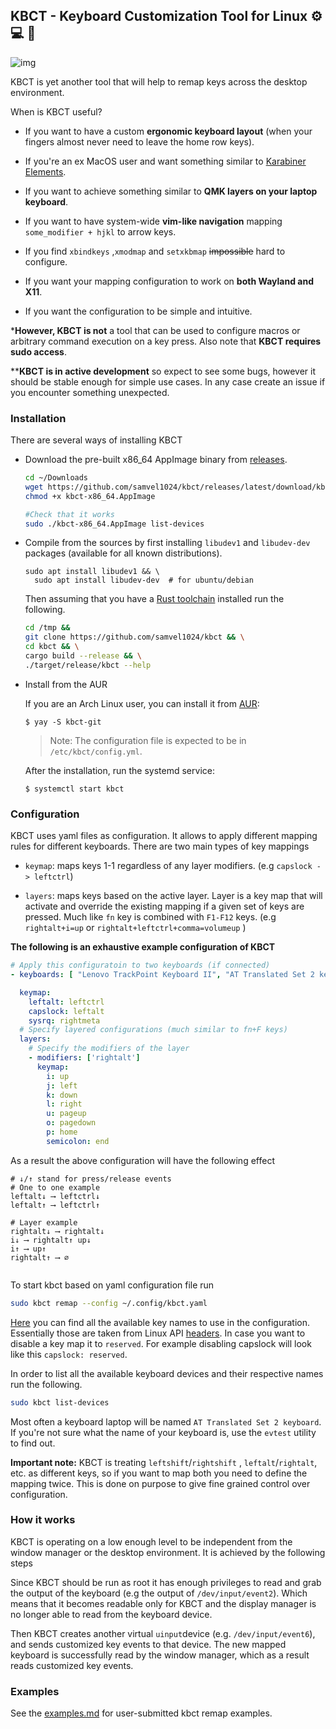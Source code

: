 ## 

## KBCT - Keyboard Customization Tool for Linux :gear: :computer: :penguin:

![img](https://i.imgur.com/ryVuxe5.jpeg)

KBCT is yet another tool that will help to remap keys across the desktop environment.

When is KBCT useful?

- If you want to have a custom **ergonomic keyboard layout** (when your fingers almost never need to leave the home row keys).

- If you're an ex MacOS user and want something similar to [Karabiner Elements](https://github.com/pqrs-org/Karabiner-Elements).

- If you want to achieve something similar to **QMK layers on your laptop keyboard**.

- If you want to have system-wide **vim-like navigation** mapping `some_modifier + hjkl` to arrow keys.

- If you find `xbindkeys` ,`xmodmap` and `setxkbmap` ~~impossible~~ hard to configure.

- If you want your mapping configuration to work on **both Wayland and X11**.

- If you want the configuration to be simple and intuitive.

***However, KBCT is not** a tool that can be used to configure macros or arbitrary command execution on a key press. Also note that **KBCT requires sudo access**.

****KBCT is in active development** so expect to see some bugs, however it should be stable enough for simple use cases. In any case create an issue if you encounter something unexpected.

### 

### Installation

There are several ways of installing KBCT

- Download the pre-built x86_64 AppImage binary from [releases](https://github.com/samvel1024/kbct/releases).

  ```bash
  cd ~/Downloads
  wget https://github.com/samvel1024/kbct/releases/latest/download/kbct-x86_64.AppImage
  chmod +x kbct-x86_64.AppImage

  #Check that it works
  sudo ./kbct-x86_64.AppImage list-devices
  ```

- Compile from the sources by first installing `libudev1` and `libudev-dev` packages (available for all known distributions).

  ```
  sudo apt install libudev1 && \
	sudo apt install libudev-dev  # for ubuntu/debian
  ```

  Then assuming that you have a [Rust toolchain](https://www.rust-lang.org/tools/install) installed run the following.

  ```bash
  cd /tmp &&
  git clone https://github.com/samvel1024/kbct && \
  cd kbct && \
  cargo build --release && \
  ./target/release/kbct --help
  ```

- Install from the AUR

  If you are an Arch Linux user, you can install it from
  [AUR](https://aur.archlinux.org/):

  ```
  $ yay -S kbct-git
  ```

  > Note: The configuration file is expected to be in
  > `/etc/kbct/config.yml`.

  After the installation, run the systemd service:

  ```
  $ systemctl start kbct
  ```

### 

### Configuration

KBCT uses yaml files as configuration. It allows to apply different mapping rules for different keyboards. There are two main types of key mappings

- `keymap`: maps keys 1-1 regardless of any  layer modifiers. (e.g `capslock -> leftctrl`)

- `layers`: maps keys based on the active layer. Layer is a key map that will activate and override the existing mapping if a given set of keys are pressed. Much like `fn` key is combined with `F1-F12` keys. (e.g `rightalt+i=up` or `rightalt+leftctrl+comma=volumeup` )

**The following is an exhaustive example configuration of KBCT**

```yaml
# Apply this configuratoin to two keyboards (if connected)
- keyboards: [ "Lenovo TrackPoint Keyboard II", "AT Translated Set 2 keyboard"]

  keymap:
    leftalt: leftctrl
    capslock: leftalt
    sysrq: rightmeta
  # Specify layered configurations (much similar to fn+F keys)
  layers:
    # Specify the modifiers of the layer
    - modifiers: ['rightalt']
      keymap:
        i: up
        j: left
        k: down
        l: right
        u: pageup
        o: pagedown
        p: home
        semicolon: end
```

As a result the above configuration will have the following effect

```textile
# ↓/↑ stand for press/release events
# One to one example
leftalt↓ ⟶ leftctrl↓
leftalt↑ ⟶ leftctrl↑

# Layer example
rightalt↓ ⟶ rightalt↓
i↓ ⟶ rightalt↑ up↓
i↑ ⟶ up↑
rightalt↑ ⟶ ∅


```

To start kbct based on yaml configuration file run

```bash
sudo kbct remap --config ~/.config/kbct.yaml 
```

[Here](https://gist.githubusercontent.com/samvel1024/02e5675e04f9d84f098e98bcd0e1ea12/raw/e18d950ce571b4ff5c832cc06406e9a6afece132/keynames.txt) you can find all the available key names to use in the configuration. Essentially those are taken from Linux API [headers](https://github.com/torvalds/linux/blob/master/include/uapi/linux/input-event-codes.h). In case you want to disable a key map it to `reserved`. For example disabling capslock will look like this `capslock: reserved`.

In order to list all the available keyboard devices and their respective names run the following.

```bash
sudo kbct list-devices
```

Most often a keyboard laptop will be named `AT Translated Set 2 keyboard`. If you're not sure what the name of your keyboard is, use the `evtest` utility to find out.



**Important note:** KBCT is treating `leftshift`/`rightshift` , `leftalt`/`rightalt`, etc. as different keys, so if you want to map both you need to define the mapping twice. This is done on purpose to give fine grained control over configuration.

### How it works

KBCT is operating on a low enough level to be independent from the window manager or the desktop environment. It is achieved by the following steps

Since KBCT should be run as root it has enough privileges to  read and grab the output of the keyboard (e.g the output of `/dev/input/event2`). Which means that it becomes readable only for KBCT and the display manager is no longer able to read from the keyboard device.

Then KBCT creates another virtual `uinput`device (e.g. `/dev/input/event6`), and sends customized key events to that device. The new mapped keyboard is successfully read by the window manager, which as a result reads customized key events.


### Examples

See the [examples.md](./examples.md) for user-submitted kbct remap examples.
